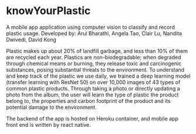 # knowYourPlastic
A mobile app application using computer vision to classify and record plastic usage.
Developed by: Arul Bharathi, Angela Tao, Clair Lu, Nandita Dwivedi, David Kong

Plastic makes up about 20% of landfill garbage, and less than 10% of them are recycled each year. Plastics are non-biodegradable; when degraded through chemical means or burning, they release toxic and carcinogenic substances, posing substantial threats to the environment. To understand and keep track of the plastic we use daily, we trained a deep learning model (transfer learning with ResNet 50) on over 10,000 images of 43 types of common plastic products. Through taking a photo or directly updating a photo from the album, the user will learn the type of plastic the product belong to, the properties and carbon footprint of the product and its potential damage to the environment.

The backend of the app is hosted on Heroku container, and mobile app front end is written by react native. 
